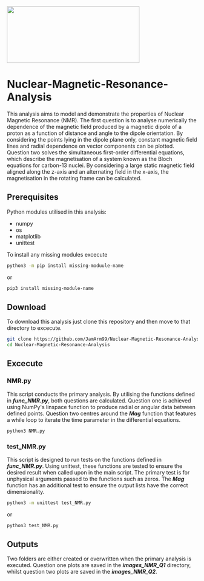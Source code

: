 <img src="https://drive.google.com/uc?export=view&id=1QspeLL4wVjzzIGHuyYVMfy2-77yHECNT" width = "350" height="150">

# Nuclear-Magnetic-Resonance-Analysis

This analysis aims to model and demonstrate the properties of Nuclear Magnetic Resonance (NMR). The first question is to analyse numerically the dependence of the magnetic field produced by a magnetic dipole of a proton as a function of distance and angle to the dipole orientation. By considering the points lying in the dipole plane only, constant magnetic field lines and radial dependence on vector components can be plotted. Question two solves the simultaneous first-order differential equations, which describe the magnetisation of a system known as the Bloch equations for carbon-13 nuclei. By considering a large static magnetic field aligned along the z-axis and an alternating field in the x-axis, the magnetisation in the rotating frame can be calculated.

## Prerequisites

Python modules utilised in this analysis:

- numpy
- os
- matplotlib
- unittest

To install any missing modules excecute

```bash
python3 -m pip install missing-moduule-name
```

or

```bash
pip3 install missing-module-name
```

## Download

To download this analysis just clone this repository and then move to that directory to excecute.

```bash
git clone https://github.com/JamArm99/Nuclear-Magnetic-Resonance-Analysis.git
cd Nuclear-Magnetic-Resonance-Analysis
```

## Excecute

### NMR.py

This script conducts the primary analysis. By utilising the functions defined in **_func_NMR.py_**, both questions are calculated. Question one is achieved using NumPy's linspace function to produce radial or angular data between defined points. Question two centres around the **_Mag_** function that features a while loop to iterate the time parameter in the differential equations.

```bash
python3 NMR.py
```

### test_NMR.py

This script is designed to run tests on the functions defined in **_func_NMR.py_**. Using unittest, these functions are tested to ensure the desired result when called upon in the main script. The primary test is for unphysical arguments passed to the functions such as zeros. The **_Mag_** function has an additional test to ensure the output lists have the correct dimensionality.

```bash
python3 -m unittest test_NMR.py
```

or

```bash
python3 test_NMR.py
```

## Outputs

Two folders are either created or overwritten when the primary analysis is executed. Question one plots are saved in the **_images_NMR_Q1_** directory, whilst question two plots are saved in the **_images_NMR_Q2_**.
